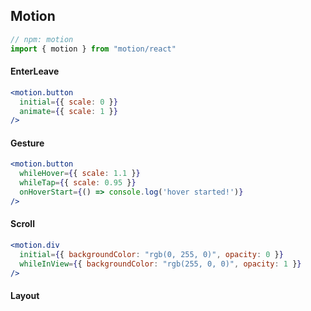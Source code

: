 ## Motion

```ts
// npm: motion
import { motion } from "motion/react"
```

#### EnterLeave

```jsx
<motion.button 
  initial={{ scale: 0 }} 
  animate={{ scale: 1 }} 
/>
```

#### Gesture

```jsx
<motion.button
  whileHover={{ scale: 1.1 }}
  whileTap={{ scale: 0.95 }}
  onHoverStart={() => console.log('hover started!')}
/>
```

#### Scroll

```jsx
<motion.div
  initial={{ backgroundColor: "rgb(0, 255, 0)", opacity: 0 }}
  whileInView={{ backgroundColor: "rgb(255, 0, 0)", opacity: 1 }}
/>
```

#### Layout



